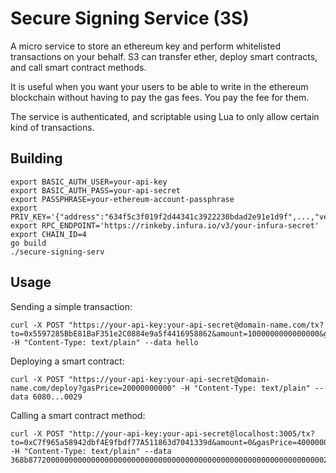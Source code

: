 # Secure Signing Service (3S)

A micro service to store an ethereum key and perform whitelisted transactions on your behalf. S3 can transfer ether, deploy smart contracts, and call smart contract methods.

It is useful when you want your users to be able to write in the ethereum blockchain without having to pay the gas fees. You pay the fee for them.

The service is authenticated, and scriptable using Lua to only allow certain kind of transactions.

## Building

    export BASIC_AUTH_USER=your-api-key
    export BASIC_AUTH_PASS=your-api-secret
    export PASSPHRASE=your-ethereum-account-passphrase
    export PRIV_KEY='{"address":"634f5c3f019f2d44341c3922230bdad2e91e1d9f",...,"version":3}'
    export RPC_ENDPOINT='https://rinkeby.infura.io/v3/your-infura-secret'
    export CHAIN_ID=4
    go build
    ./secure-signing-serv

## Usage

Sending a simple transaction:

    curl -X POST "https://your-api-key:your-api-secret@domain-name.com/tx?to=0x5597285BbE81BaF351e2C0884e9a5f4416958862&amount=1000000000000000&gasPrice=20000000000" -H "Content-Type: text/plain" --data hello

Deploying a smart contract:

    curl -X POST "https://your-api-key:your-api-secret@domain-name.com/deploy?gasPrice=20000000000" -H "Content-Type: text/plain" --data 6080...0029

Calling a smart contract method:

    curl -X POST "http://your-api-key:your-api-secret@localhost:3005/tx?to=0xC7f965a58942dbf4E9fbdf77A511863d7041339d&amount=0&gasPrice=40000000000" -H "Content-Type: text/plain" --data 368b877200000000000000000000000000000000000000000000000000000000000000200000000000000000000000000000000000000000000000000000000000000008626172626f757365000000000000000000000000000000000000000000000000
